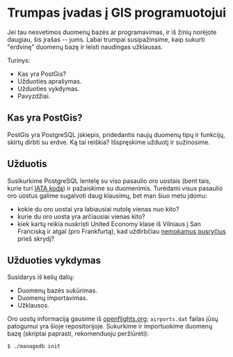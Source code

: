 Trumpas įvadas į GIS programuotojui
===================================

Jei tau nesvetimos duomenų bazės ar programavimas, ir iš žinių norėjote
daugiau, šis įrašas -- jums. Labai trumpai susipažinsime, kaip sukurti
"erdvinę" duomenų bazę ir leisti naudingas užklausas.

Turinys:
- Kas yra PostGis?
- Užduoties aprašymas.
- Užduoties vykdymas.
- Pavyzdžiai.

Kas yra PostGis?
----------------

PostGis yra PostgreSQL įskiepis, pridedantis naujų duomenų tipų ir funkcijų,
skirtų dirbti su erdve. Ką tai reiškia? Išspręskime užduotį ir sužinosime.

Užduotis
--------

Susikurkime PostgreSQL lentelę su viso pasaulio oro uostais (bent tais, kurie
turi [IATA kodą][1]) ir pažaiskime su duomenimis. Turėdami visus pasaulio oro
uostus galime sugalvoti daug klausimų, bet man šiuo metu įdomu:
- kokie du oro uostai yra labiausiai nutolę vienas nuo kito?
- kurie du oro uosta yra arčiausiai vienas kito?
- kiek kartų reikia nuskristi United Economy klase iš Vilniaus į San
  Franciską ir atgal (pro Frankfurtą), kad uždirbčiau [nemokamus pusryčius][2] prieš
  skrydį?

Užduoties vykdymas
------------------

Susidarys iš kelių dalių:
- Duomenų bazės sukūrimas.
- Duomenų importavimas.
- Užklausos.

Oro uostų informaciją gausime iš [openflights.org][3]; `airports.dat` failas
jūsų patogumui yra šioje repositorijoje. Sukurkime ir importuokime duomenų bazę
(skriptai paprasti, rekomenduoju peržiūrėti):

```
$ ./managedb init
```



[1]: https://en.wikipedia.org/wiki/International_Air_Transport_Association_code
[2]: https://www.united.com/ual/en/us/fly/mileageplus/premier/full-premier-benefits-chart.html
[3]: https://openflights.org/data.html
